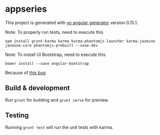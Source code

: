 # appseries

This project is generated with [yo angular generator](https://github.com/yeoman/generator-angular)
version 0.15.1.

Note: To properly run tests, need to execute this

```
npm install grunt-karma karma karma-phantomjs-launcher karma-jasmine jasmine-core phantomjs-prebuilt --save-dev
```

Note: To install UI Bootstrap, need to execute this

```
bower install --save angular-bootstrap
```

Because of [this bug](https://github.com/yeoman/generator-angular/issues/1230)

## Build & development

Run `grunt` for building and `grunt serve` for preview.

## Testing

Running `grunt test` will run the unit tests with karma.
